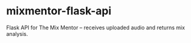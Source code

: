 # mixmentor-flask-api
Flask API for The Mix Mentor – receives uploaded audio and returns mix analysis.
